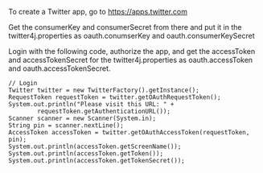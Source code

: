 To create a Twitter app, go to https://apps.twitter.com

Get the consumerKey and consumerSecret from there and put it in the twitter4j.properties as oauth.conumserKey and oauth.consumerKeySecret

Login with the following code, authorize the app, and get the accessToken and accessTokenSecret for the twitter4j.properties as oauth.accessToken and oauth.accessTokenSecret.

    // Login
    Twitter twitter = new TwitterFactory().getInstance();
    RequestToken requestToken = twitter.getOAuthRequestToken();
    System.out.println("Please visit this URL: " +
            requestToken.getAuthenticationURL());
    Scanner scanner = new Scanner(System.in);
    String pin = scanner.nextLine();
    AccessToken accessToken = twitter.getOAuthAccessToken(requestToken, pin);
    System.out.println(accessToken.getScreenName());
    System.out.println(accessToken.getToken());
    System.out.println(accessToken.getTokenSecret());